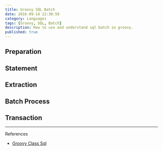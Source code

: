 ```yaml
---
title: Groovy SQL Batch
date: 2016-09-14 22:38:59
category: Languages
tags: [Groovy, SQL, Batch]
description: How to use and understand sql batch in groovy.
published: true
---
```


## Preparation


## Statement


## Extraction


## Batch Process


## Transaction


----
References
* [Groovy Class Sql](http://docs.groovy-lang.org/latest/html/api/groovy/sql/Sql.html)